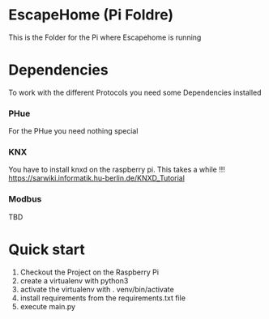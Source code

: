 # EscapeHome (Pi Foldre)
This is the Folder for the Pi where Escapehome is running
# Dependencies
To work with the different Protocols you need some Dependencies installed
### PHue
For the PHue you need nothing special 
### KNX
You have to install knxd on the raspberry pi. This takes a while !!!
https://sarwiki.informatik.hu-berlin.de/KNXD_Tutorial
### Modbus
TBD

# Quick start
1. Checkout the Project on the Raspberry Pi 
2. create a virtualenv with python3
3. activate the virtualenv with . venv/bin/activate
4. install requirements from the requirements.txt file 
5. execute main.py  